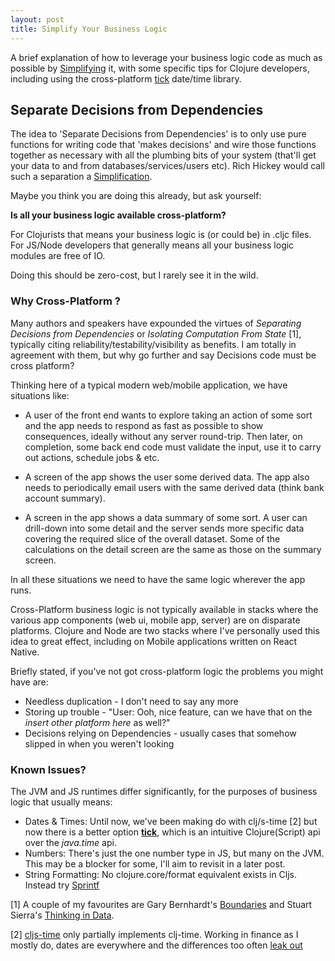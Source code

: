 ```yaml
---
layout: post
title: Simplify Your Business Logic
---
```


A brief explanation of how to leverage your business logic code as much as possible by [Simplifying](https://www.infoq.com/presentations/Simple-Made-Easy) it, with some specific tips for Clojure developers,
including using the cross-platform [tick](https://github.com/juxt/tick) date/time library.

## Separate Decisions from Dependencies

The idea to 'Separate Decisions from Dependencies' is to only use pure functions for writing code that 'makes decisions'
and wire those functions together as necessary with all the plumbing bits of your system (that'll get your data to and from databases/services/users etc).
 Rich Hickey would call such a separation a [Simplification](https://www.infoq.com/presentations/Simple-Made-Easy).

Maybe you think you are doing this already, but ask yourself:

__Is all your business logic available cross-platform?__ 

For Clojurists that means your business logic is (or could be) in .cljc files. For 
JS/Node developers that generally means all your business logic modules are free of IO.

Doing this should be zero-cost, but I rarely see it in the wild. 

### Why Cross-Platform ?

Many authors and speakers have expounded the virtues of _Separating Decisions from Dependencies_  or _Isolating Computation From State_ [1], typically
citing reliability/testability/visibility as benefits. I am totally in agreement with them, but why go 
further and say Decisions code must be cross platform?

Thinking here of a typical modern web/mobile application, we have situations like:

* A user of the front end wants to explore taking an action of some sort and the app needs to respond as fast as
possible to show consequences, ideally without any server round-trip. Then later, on completion, some back end code must validate
the input, use it to carry out actions, schedule jobs & etc. 

* A screen of the app shows the user some derived data. The app also needs to periodically email users
with the same derived data (think bank account summary).

* A screen in the app shows a data summary of some sort. A user can drill-down into some detail and the server
sends more specific data covering the required slice of the overall dataset. Some of the calculations on the detail screen are
 the same as those on the summary screen.

In all these situations we need to have the same logic wherever the app runs. 

Cross-Platform business logic is not typically available in stacks where the various app components (web ui, mobile app, server)
are on disparate platforms. Clojure and Node are two stacks where I've personally used this idea to great effect, including on Mobile applications written on 
React Native.

Briefly stated, if you've not got cross-platform logic the problems you might have are:

* Needless duplication - I don't need to say any more
* Storing up trouble - "User: Ooh, nice feature, can we have that on the _insert other platform here_ as well?"
* Decisions relying on Dependencies - usually cases that somehow slipped in when you weren't looking

### Known Issues?

The JVM and JS runtimes differ significantly, for the purposes of business logic that usually means:

* Dates & Times: Until now, we've been making do with clj/s-time [2] but now there is a better 
option __[tick](https://github.com/juxt/tick)__, which is an intuitive Clojure(Script) api over the *java.time* api. 
* Numbers: There's just the one number type in JS, but many on the JVM. This may be a blocker for some, I'll aim to revisit in a later post.
* String Formatting: No clojure.core/format equivalent exists in Cljs. Instead try [Sprintf](https://github.com/alexei/sprintf.js)


[1] A couple of my favourites are Gary Bernhardt's [Boundaries](https://eventil.com/talks/jYSOmz-gary-bernhardt-boundaries)
 and Stuart Sierra's [Thinking in Data](https://www.infoq.com/presentations/Thinking-in-Data).
 
[2] [cljs-time](https://github.com/andrewmcveigh/cljs-time) only partially implements clj-time. Working in finance as I mostly do, dates are everywhere and the 
differences too often [leak out](https://github.com/andrewmcveigh/cljs-time/issues/92)
